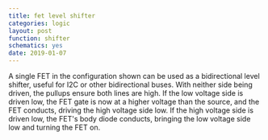 ```yaml
---
title: fet level shifter
categories: logic
layout: post
function: shifter
schematics: yes
date: 2019-01-07
---
```


A single FET in the configuration shown can be used as a
bidirectional level shifter, useful for I2C or other bidirectional
buses. With neither side being driven, the pullups ensure both
lines are high. If the low voltage side is driven low, the FET gate is
now at a higher voltage than the source, and the FET conducts,
driving the high voltage side low. If the high voltage side is driven
low, the FET's body diode conducts, bringing the low voltage side
low and turning the FET on.
